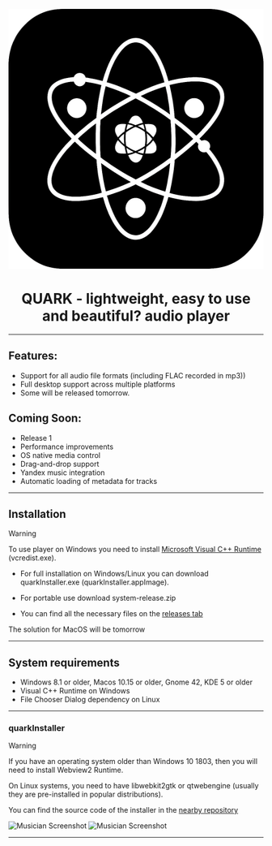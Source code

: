 <p align="center">  
  <img width="512" height="512" src="https://raw.githubusercontent.com/z3nsh0w/QUARK/refs/heads/main/assets/icon512.png">  
</p>  

<h1 align="center" >  
  QUARK - lightweight, easy to use and beautiful? audio player   
</h1>  

--- 

## Features:  
 + Support for all audio file formats (including FLAC recorded in mp3))
 + Full desktop support across multiple platforms
 + Some will be released tomorrow.

## Coming Soon:  
 + Release 1 
 + Performance improvements  
 + OS native media control  
 + Drag-and-drop support 
 + Yandex music integration 
 + Automatic loading of metadata for tracks 

---

## Installation
 > [!WARNING]
 > To use player on Windows you need to install [Microsoft Visual C++ Runtime](https://aka.ms/vs/17/release/vc_redist.x64.exe) (vcredist.exe).  
   
 + For full installation on Windows/Linux you can download quarkInstaller.exe (quarkInstaller.appImage).
 + For portable use download system-release.zip  
  
 + You can find all the necessary files on the [releases tab](https://github.com/z3nsh0w/QUARK/releases)  

 
 The solution for MacOS will be tomorrow  

---

## System requirements  
 + Windows 8.1 or older, Macos 10.15 or older, Gnome 42, KDE 5 or older
 + Visual C++ Runtime on Windows  
 + File Chooser Dialog dependency on Linux  

---

### quarkInstaller
 > [!WARNING]  
 > If you have an operating system older than Windows 10 1803, then you will need to install Webview2 Runtime.
 > 
 > On Linux systems, you need to have libwebkit2gtk or qtwebengine (usually they are pre-installed in popular distributions).  

  You can find the source code of the installer in the [nearby repository](https://github.com/z3nsh0w/quark-installer/)

  
![Musician Screenshot](appphoto.png)
![Musician Screenshot](appphoto1.png)

---
